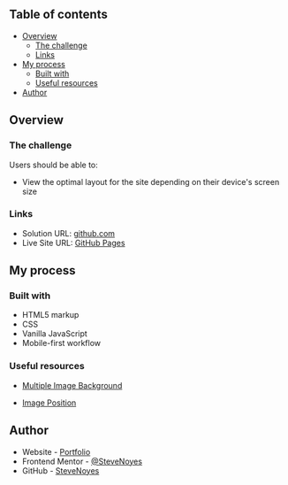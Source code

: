 ## Table of contents

- [Overview](#overview)
  - [The challenge](#the-challenge)
  - [Links](#links)
- [My process](#my-process)
  - [Built with](#built-with)
  - [Useful resources](#useful-resources)
- [Author](#author)

## Overview

### The challenge

Users should be able to:
  - View the optimal layout for the site depending on their device's screen size

### Links

- Solution URL: [github.com](https://github.com/SteveNoyes/profile-card-comp#author)
- Live Site URL: [GitHub Pages](https://stevenoyes.github.io/profile-card-comp/)

## My process

### Built with

- HTML5 markup
- CSS  
- Vanilla JavaScript
- Mobile-first workflow

### Useful resources

- [Multiple Image Background](https://www.w3schools.com/css/css3_backgrounds.asp) 

- [Image Position](https://www.freecodecamp.org/news/how-to-center-an-image-in-css/)

## Author

- Website - [Portfolio](https://www.stevenmnoyes.com)
- Frontend Mentor - [@SteveNoyes](https://www.frontendmentor.io/profile/SteveNoyes)
- GitHub - [SteveNoyes](https://github.com/SteveNoyes)